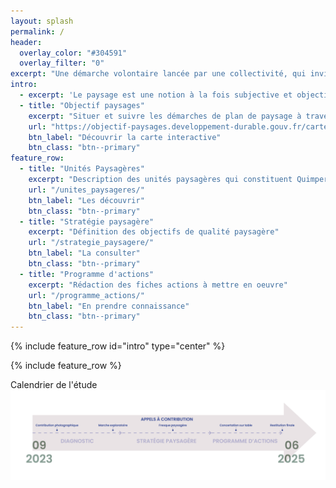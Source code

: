 ```yaml
---
layout: splash
permalink: /
header:
  overlay_color: "#304591"
  overlay_filter: "0"
excerpt: "Une démarche volontaire lancée par une collectivité, qui invite les acteur·ices de son territoire à porter un nouveau regard sur sa géographie, ses ressources et ses fonctionnalités."
intro: 
  - excerpt: 'Le paysage est une notion à la fois subjective et objective. La convention européenne du paysage de 2000 le définit comme ce qui suit. "Le paysage est une partie de territoire tel que perçue par les populations, dont le caractère résulte de l’action de facteurs naturels et/ou humains et de leurs interrelations"'
  - title: "Objectif paysages"
    excerpt: "Situer et suivre les démarches de plan de paysage à travers la France"
    url: "https://objectif-paysages.developpement-durable.gouv.fr/carte-interactive-1"
    btn_label: "Découvrir la carte interactive"
    btn_class: "btn--primary"
feature_row:
  - title: "Unités Paysagères"
    excerpt: "Description des unités paysagères qui constituent Quimper"
    url: "/unites_paysageres/"
    btn_label: "Les découvrir"
    btn_class: "btn--primary"
  - title: "Stratégie paysagère"
    excerpt: "Définition des objectifs de qualité paysagère"
    url: "/strategie_paysagere/"
    btn_label: "La consulter"
    btn_class: "btn--primary"
  - title: "Programme d'actions"
    excerpt: "Rédaction des fiches actions à mettre en oeuvre"
    url: "/programme_actions/"
    btn_label: "En prendre connaissance"
    btn_class: "btn--primary"
---
```


{% include feature_row id="intro" type="center" %}

<div id="map"></div>

{% include feature_row %}

Calendrier de l'étude
![image](assets/images/frise_chronologique.jpg)


<script>

var osm = L.tileLayer('https://tile.openstreetmap.org/{z}/{x}/{y}.png', {
    maxZoom: 19,
    attribution: '© OpenStreetMap'
});

var map = L.map('map', {
    center: [47.99483, -4.08923],
    zoom: 12,
    layers: [osm]
});

{%- for unite in site.unites_paysageres -%}
    {% if unite.location.latitude and unite.location.longitude %}
        L.marker([ {{unite.location.latitude}}, {{unite.location.longitude}} ])
         .bindPopup(L.popup({maxWidth:500}).setContent('{{unite.title}}<br><a href="{{ unite.url | relative_url }}">Détails</a>'))
         .addTo(map);
    {% endif %}
{% endfor %}

</script>